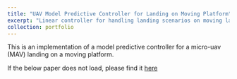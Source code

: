 ```yaml
---
title: "UAV Model Predictive Controller for Landing on Moving Platform"
excerpt: "Linear controller for handling landing scenarios on moving landing platforms. <br/> <br/> <img src='/images/pathnoQ.png' width='70%'>"
collection: portfolio
---
```


This is an implementation of a model predictive controller for a micro-uav (MAV) landing on a moving platform. 
<br/>

If the below paper does not load, please find it [here]({{site.baseurl}}/files/MPCLanding.pdf)

<object data="{{ site.baseurl }}/files/MPCLanding.pdf" width="1000" height="1000" type="application/pdf"></object> 
